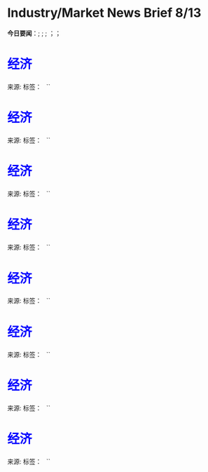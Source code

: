 # Industry/Market News Brief 8/13

**今日要闻**：[](#1); [](#2); [](#3); [](#4)；[](#5)；[](#6)

# <span style="color:blue;">经济</span>

<a name="1"></a>

### 



来源: []()
标签：`` `` ``

# <span style="color:blue;">经济</span>

<a name="2"></a>

### 



来源: []()
标签：`` `` ``

# <span style="color:blue;">经济</span>

<a name="3"></a>

### 



来源: []()
标签：`` `` ``

# <span style="color:blue;">经济</span>

<a name="4"></a>

### 



来源: []()
标签：`` `` ``

# <span style="color:blue;">经济</span>

<a name="5"></a>

### 



来源: []()
标签：`` `` ``

# <span style="color:blue;">经济</span>

<a name="6"></a>

### 



来源: []()
标签：`` `` ``

# <span style="color:blue;">经济</span>

<a name="7"></a>

### 



来源: []()
标签：`` `` ``

# <span style="color:blue;">经济</span>

<a name="8"></a>

### 



来源: []()
标签：`` `` ``